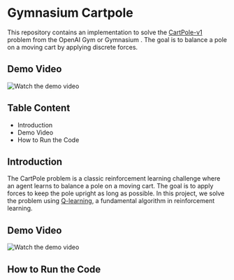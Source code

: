 # Gymnasium Cartpole

This repository contains an implementation to solve the [CartPole-v1](https://gymnasium.farama.org/environments/classic_control/cart_pole/) problem from the OpenAI Gym or Gymnasium . The goal is to balance a pole on a moving cart by applying discrete forces.

## Demo Video
![Watch the demo video](https://github.com/Aroopjosy/cartpole_balance/blob/main/demo.gif)



## Table Content

- Introduction
- Demo Video
- How to Run the Code

## Introduction

The CartPole problem is a classic reinforcement learning challenge where an agent learns to balance a pole on a moving cart. The goal is to apply forces to keep the pole upright as long as possible. In this project, we solve the problem using [Q-learning](https://en.wikipedia.org/wiki/Q-learning), a fundamental algorithm in reinforcement learning.




## Demo Video
![Watch the demo video](https://github.com/Aroopjosy/cartpole_balance/blob/main/demo.gif)


## How to Run the Code

